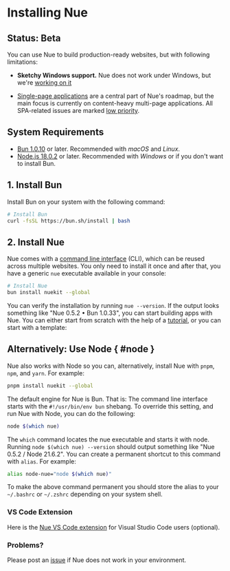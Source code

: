 
# Installing Nue


## Status: Beta
You can use Nue to build production-ready websites, but with following limitations:

- **Sketchy Windows support.** Nue does not work under Windows, but we're [working on it](//github.com/nuejs/nue/issues/249)

- [Single-page applications](single-page-applications.html) are a central part of Nue's roadmap, but the main focus is currently on content-heavy multi-page applications. All SPA-related issues are marked [low priority](//github.com/nuejs/nue/labels/low%20priority).


## System Requirements

- [Bun 1.0.10](//bun.sh/) or later. Recommended with *macOS* and *Linux*.
- [Node.js 18.0.2](//nodejs.org/) or later. Recommended with *Windows* or if you don't want to install Bun.


## 1. Install Bun
Install Bun on your system with the following command:

```sh
# Install Bun
curl -fsSL https://bun.sh/install | bash
```

## 2. Install Nue
Nue comes with a [command line interface](command-line-interface.html) (CLI), which can be reused across multiple websites. You only need to install it once and after that, you have a generic `nue` executable available in your console:


```sh
# Install Nue
bun install nuekit --global
```

You can verify the installation by running `nue --version`. If the output looks something like "Nue 0.5.2 • Bun 1.0.33", you can start building apps with Nue. You can either start from scratch with the help of a [tutorial](hello-world.html), or you can start with a template:




## Alternatively: Use Node { #node }
Nue also works with Node so you can, alternatively, install Nue with `pnpm`, `npm`, and `yarn`. For example:

```sh
pnpm install nuekit --global
```

The default engine for Nue is Bun. That is: The command line interface starts with the `#!/usr/bin/env bun` shebang. To override this setting, and run Nue with Node, you can do the following:

```sh
node $(which nue)
```

The `which` command locates the nue executable and starts it with node. Running `node $(which nue) --version` should output something like "Nue 0.5.2 / Node 21.6.2". You can create a permanent shortcut to this command with `alias`. For example:

```sh
alias node-nue="node $(which nue)"
```

To make the above command permanent you should store the alias to your `~/.bashrc` or `~/.zshrc` depending on your system shell.



### VS Code Extension
Here is the [Nue VS Code extension](//marketplace.visualstudio.com/items?itemName=yaoyuanzhang.nue) for Visual Studio Code users (optional).



### Problems?
Please post an [issue](//github.com/nuejs/nue/issues) if Nue does not work in your environment.
